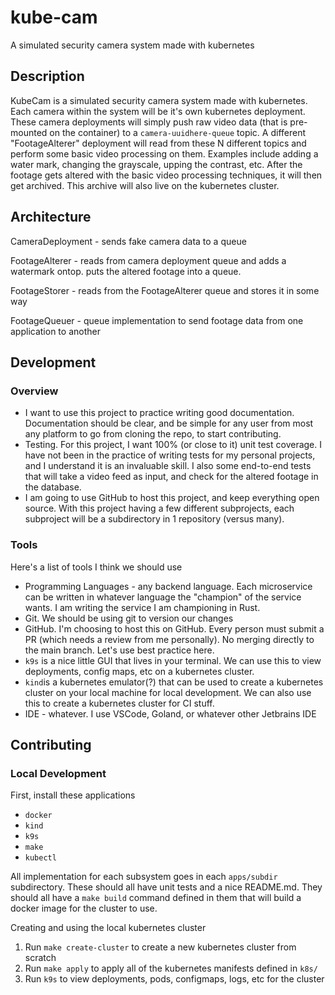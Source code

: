 # kube-cam
A simulated security camera system made with kubernetes

## Description
KubeCam is a simulated security camera system made with kubernetes. Each camera within the system will be it's own kubernetes deployment. These camera deployments will simply push raw video data (that is pre-mounted on the container) to a `camera-uuidhere-queue` topic. A different "FootageAlterer" deployment will read from these N different topics and perform some basic video processing on them. Examples include adding a water mark, changing the grayscale, upping the contrast, etc. After the footage gets altered with the basic video processing techniques, it will then get archived. This archive will also live on the kubernetes cluster.

## Architecture
CameraDeployment - sends fake camera data to a queue

FootageAlterer - reads from camera deployment queue and adds a watermark ontop. puts the altered footage into a queue.

FootageStorer - reads from the FootageAlterer queue and stores it in some way

FootageQueuer - queue implementation to send footage data from one application to another

## Development
### Overview
* I want to use this project to practice writing good documentation. Documentation should be clear, and be simple for any user from most any platform to go from cloning the repo, to start contributing.
* Testing. For this project, I want 100% (or close to it) unit test coverage. I have not been in the practice of writing tests for my personal projects, and I understand it is an invaluable skill. I also some end-to-end tests that will take a video feed as input, and check for the altered footage in the database.
* I am going to use GitHub to host this project, and keep everything open source. With this project having a few different subprojects, each subproject will be a subdirectory in 1 repository (versus many).
### Tools
Here's a list of tools I think we should use
* Programming Languages - any backend language. Each microservice can be written in whatever language the "champion" of the service wants. I am writing the service I am championing in Rust.
* Git. We should be using git to version our changes
* GitHub. I'm choosing to host this on GitHub. Every person must submit a PR (which needs a review from me personally). No merging directly to the main branch. Let's use best practice here.
* `k9s` is a nice little GUI that lives in your terminal. We can use this to view deployments, config maps, etc on a kubernetes cluster.
* `kind`is a kubernetes emulator(?) that can be used to create a kubernetes cluster on your local machine for local development. We can also use this to create a kubernetes cluster for CI stuff.
* IDE - whatever. I use VSCode, Goland, or whatever other Jetbrains IDE

## Contributing
### Local Development

First, install these applications
- `docker`
- `kind`
- `k9s`
- `make`
- `kubectl`

All implementation for each subsystem goes in each `apps/subdir` subdirectory. These should all have unit tests and a nice README.md. They should all have a `make build` command defined in them that will build a docker image for the cluster to use.

Creating and using the local kubernetes cluster
1. Run `make create-cluster` to create a new kubernetes cluster from scratch
2. Run `make apply` to apply all of the kubernetes manifests defined in `k8s/`
3. Run `k9s` to view deployments, pods, configmaps, logs, etc for the cluster
